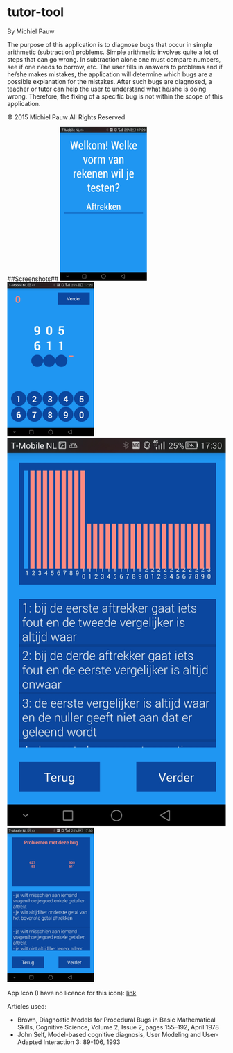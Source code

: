 # tutor-tool

By Michiel Pauw

The purpose of this application is to diagnose bugs that occur in simple arithmetic (subtraction) problems. Simple arithmetic involves quite a lot of steps that can go wrong. In subtraction alone one must compare numbers, see if one needs to borrow, etc. The user fills in answers to problems and if he/she makes mistakes, the application will determine which bugs are a possible explanation for the mistakes. After such bugs are diagnosed, a teacher or tutor can help the user to understand what he/she is doing wrong. Therefore, the fixing of a specific bug is not within the scope of this application. 

© 2015 Michiel Pauw All Rights Reserved

##Screenshots##
<img src="https://github.com/michielpauw/tutor-tool/blob/master/doc/Screenshot_2015-01-29-17-29-35.jpeg" alt="Drawing" style="width: 200px;"/>
<img src="https://github.com/michielpauw/tutor-tool/blob/master/doc/Screenshot_2015-01-29-17-29-59.jpeg" alt="Drawing" style="width: 200px;"/>
<img src="https://github.com/michielpauw/tutor-tool/blob/master/doc/Screenshot_2015-01-29-17-30-11.jpeg" alt="Drawing" style="width: 100;"/>
<img src="https://github.com/michielpauw/tutor-tool/blob/master/doc/Screenshot_2015-01-29-17-30-22.jpeg" alt="Drawing" style="width: 200px;"/>

App Icon (I have no licence for this icon): [link](https://www.iconfinder.com/icons/360887/addition_business_buy_calculation_cash_chart_currency_diagram_division_dollar_ecommerce_finance_financial_internet_marketing_maths_money_mulplying_office_online_payment_price_sale_seo_shop_shopping_statistics_subtraction_web_icon)

Articles used:
- Brown, Diagnostic Models for Procedural Bugs in Basic Mathematical Skills, Cognitive Science, Volume 2, Issue 2, pages 155–192, April 1978
- John Self, Model-based cognitive diagnosis, User Modeling and User-Adapted Interaction 3: 89-106, 1993
